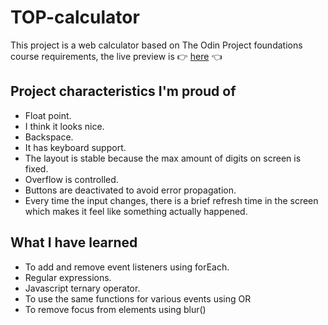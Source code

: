
# TOP-calculator

This project is a web calculator based on The Odin Project foundations course requirements, the live preview is 👉 [here](https://andresefq.github.io/top-calculator/) 👈

## Project characteristics I'm proud of

* Float point.
* I think it looks nice.
* Backspace.
* It has keyboard support.
* The layout is stable because the max amount of digits on screen is fixed.
* Overflow is controlled.
* Buttons are deactivated to avoid error propagation.
* Every time the input changes, there is a brief refresh time in the screen which makes it feel like something actually happened.

## What I have learned

* To add and remove event listeners using forEach.
* Regular expressions.
* Javascript ternary operator.
* To use the same functions for various events using OR
* To remove focus from elements using blur() 
